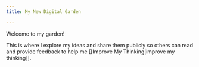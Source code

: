 ```yaml
---
title: My New Digital Garden

---
```



Welcome to my garden!

This is where I explore my ideas and share them publicly so others can read and provide feedback to help me [[Improve My Thinking|improve my thinking]].
